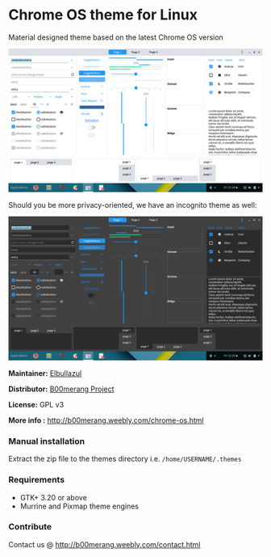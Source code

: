 # Chrome OS theme for Linux

Material designed theme based on the latest Chrome OS version

![chromeos-theme](https://github.com/B00merang-Project/gallery/raw/master/Chrome%20OS%2072%20(3).png)

Should you be more privacy-oriented, we have an incognito theme as well:

![chrome-os-dark](https://github.com/B00merang-Project/gallery/raw/master/Chrome%20OS%2072%20(5).png)

**Maintainer:** [Elbullazul](https://github.com/elbullazul)

**Distributor:** [B00merang Project](https://github.com/B00merang-Project)

**License:** GPL v3

**More info :** http://b00merang.weebly.com/chrome-os.html

### Manual installation

Extract the zip file to the themes directory i.e. `/home/USERNAME/.themes`

### Requirements

- GTK+ 3.20 or above
- Murrine and Pixmap theme engines

### Contribute

Contact us @ http://b00merang.weebly.com/contact.html

